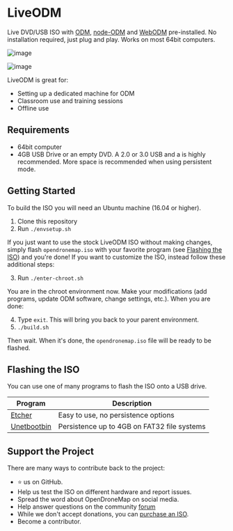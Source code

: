 # LiveODM

Live DVD/USB ISO with [ODM](https://github.com/OpenDroneMap/OpenDroneMap), [node-ODM](https://github.com/OpenDroneMap/node-OpenDroneMap) and [WebODM](https://github.com/OpenDroneMap/WebODM) pre-installed. No installation required, just plug and play. Works on most 64bit computers.

![image](https://user-images.githubusercontent.com/1951843/46053851-76b5d400-c112-11e8-80ff-16d20a574cd7.png)

![image](https://user-images.githubusercontent.com/1951843/46053839-6b62a880-c112-11e8-93f7-b362aad98bda.png)

LiveODM is great for:
 * Setting up a dedicated machine for ODM
 * Classroom use and training sessions
 * Offline use
 
## Requirements
 * 64bit computer
 * 4GB USB Drive or an empty DVD. A 2.0 or 3.0 USB and a is highly recommended. More space is recommended when using persistent mode.

## Getting Started

To build the ISO you will need an Ubuntu machine (16.04 or higher).

1. Clone this repository
2. Run `./envsetup.sh`

If you just want to use the stock LiveODM ISO without making changes, simply flash `opendronemap.iso` with your favorite program (see [Flashing the ISO](#flashing-the-iso)) and you're done! If you want to customize the ISO, instead follow these additional steps:

3. Run `./enter-chroot.sh`

You are in the chroot environment now. Make your modifications (add programs, update ODM software, change settings, etc.). When you are done:

4. Type `exit`. This will bring you back to your parent environment.
5. `./build.sh`

Then wait. When it's done, the `opendronemap.iso` file will be ready to be flashed.

## Flashing the ISO

You can use one of many programs to flash the ISO onto a USB drive.

| Program  | Description |
| ------------- | ------------- |
| [Etcher](https://etcher.io/)    | Easy to use, no persistence options  |
| [Unetbootbin](http://unetbootin.github.io/)   | Persistence up to 4GB on FAT32 file systems |

## Support the Project

There are many ways to contribute back to the project:

 - ⭐️ us on GitHub.
 - Help us test the ISO on different hardware and report issues.
 - Spread the word about OpenDroneMap on social media.
 - Help answer questions on the community [forum](http://community.opendronemap.org)
 - While we don't accept donations, you can [purchase an ISO](https://opendronemap.org/liveodm).
 - Become a contributor.
